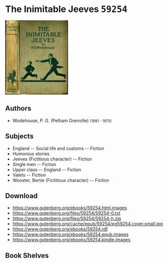 # The Inimitable Jeeves <kbd>59254</kbd>

![](./cover.medium.jpg "")

## Authors


 - Wodehouse, P. G. (Pelham Grenville) <small>(1881 - 1975)</small>

## Subjects


 - England -- Social life and customs -- Fiction
 - Humorous stories
 - Jeeves (Fictitious character) -- Fiction
 - Single men -- Fiction
 - Upper class -- England -- Fiction
 - Valets -- Fiction
 - Wooster, Bertie (Fictitious character) -- Fiction

## Download


 - https://www.gutenberg.org/ebooks/59254.html.images
 - https://www.gutenberg.org/files/59254/59254-0.txt
 - https://www.gutenberg.org/files/59254/59254-h.zip
 - https://www.gutenberg.org/cache/epub/59254/pg59254.cover.small.jpg
 - https://www.gutenberg.org/ebooks/59254.rdf
 - https://www.gutenberg.org/ebooks/59254.epub.images
 - https://www.gutenberg.org/ebooks/59254.kindle.images

## Book Shelves



